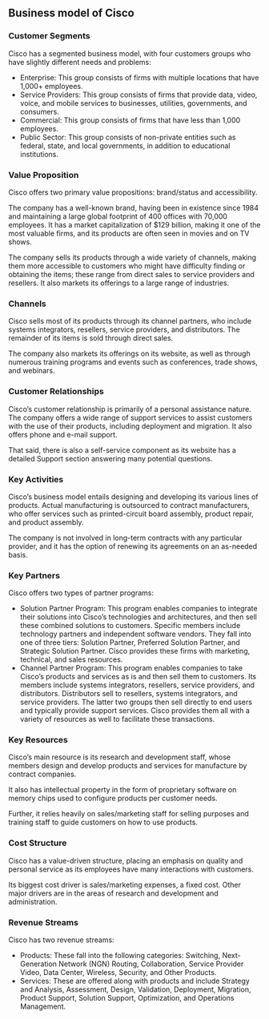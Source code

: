 Business model of Cisco
-----------------------

 ### Customer Segments

 Cisco has a segmented business model, with four customers groups who have slightly different needs and problems:

  * Enterprise: This group consists of firms with multiple locations that have 1,000+ employees.
 * Service Providers: This group consists of firms that provide data, video, voice, and mobile services to businesses, utilities, governments, and consumers.
 * Commercial: This group consists of firms that have less than 1,000 employees.
 * Public Sector: This group consists of non-private entities such as federal, state, and local governments, in addition to educational institutions.
  ### Value Proposition

 Cisco offers two primary value propositions: brand/status and accessibility.

 The company has a well-known brand, having been in existence since 1984 and maintaining a large global footprint of 400 offices with 70,000 employees. It has a market capitalization of $129 billion, making it one of the most valuable firms, and its products are often seen in movies and on TV shows.

 The company sells its products through a wide variety of channels, making them more accessible to customers who might have difficulty finding or obtaining the items; these range from direct sales to service providers and resellers. It also markets its offerings to a large range of industries.

 ### Channels

 Cisco sells most of its products through its channel partners, who include systems integrators, resellers, service providers, and distributors. The remainder of its items is sold through direct sales.

 The company also markets its offerings on its website, as well as through numerous training programs and events such as conferences, trade shows, and webinars.

 ### Customer Relationships

 Cisco’s customer relationship is primarily of a personal assistance nature. The company offers a wide range of support services to assist customers with the use of their products, including deployment and migration. It also offers phone and e-mail support.

 That said, there is also a self-service component as its website has a detailed Support section answering many potential questions.

 ### Key Activities

 Cisco’s business model entails designing and developing its various lines of products. Actual manufacturing is outsourced to contract manufacturers, who offer services such as printed-circuit board assembly, product repair, and product assembly.

 The company is not involved in long-term contracts with any particular provider, and it has the option of renewing its agreements on an as-needed basis.

 ### Key Partners

 Cisco offers two types of partner programs:

  * Solution Partner Program: This program enables companies to integrate their solutions into Cisco’s technologies and architectures, and then sell these combined solutions to customers. Specific members include technology partners and independent software vendors. They fall into one of three tiers: Solution Partner, Preferred Solution Partner, and Strategic Solution Partner. Cisco provides these firms with marketing, technical, and sales resources.
 * Channel Partner Program: This program enables companies to take Cisco’s products and services as is and then sell them to customers. Its members include systems integrators, resellers, service providers, and distributors. Distributors sell to resellers, systems integrators, and service providers. The latter two groups then sell directly to end users and typically provide support services. Cisco provides them all with a variety of resources as well to facilitate these transactions.
  ### Key Resources

 Cisco’s main resource is its research and development staff, whose members design and develop products and services for manufacture by contract companies.

 It also has intellectual property in the form of proprietary software on memory chips used to configure products per customer needs.

 Further, it relies heavily on sales/marketing staff for selling purposes and training staff to guide customers on how to use products.

 ### Cost Structure

 Cisco has a value-driven structure, placing an emphasis on quality and personal service as its employees have many interactions with customers.

 Its biggest cost driver is sales/marketing expenses, a fixed cost. Other major drivers are in the areas of research and development and administration.

 ### Revenue Streams

 Cisco has two revenue streams:

  * Products: These fall into the following categories: Switching, Next-Generation Network (NGN) Routing, Collaboration, Service Provider Video, Data Center, Wireless, Security, and Other Products.
 * Services: These are offered along with products and include Strategy and Analysis, Assessment, Design, Validation, Deployment, Migration, Product Support, Solution Support, Optimization, and Operations Management.